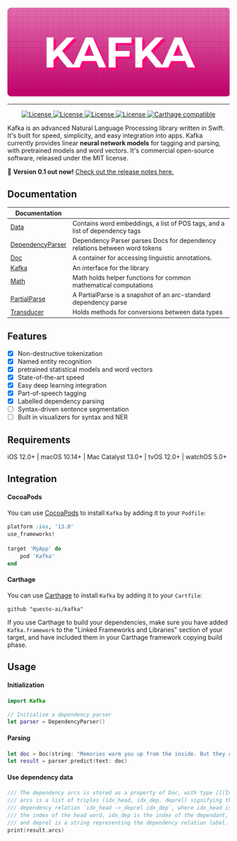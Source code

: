 <div align="center">
    <br>
    <img src="https://github.com/questo-ai/kafka/raw/master/docs/Header.jpg" width="600"/>
    <hr/>
</div>
<p align="center">
    <a href="#">
        <img alt="License" src="https://github.com/questo-ai/kafka/workflows/CI/badge.svg">
    </a>
    <a href=#"">
        <img alt="License" src="https://img.shields.io/badge/platform-iOS-violet.svg">
    </a>
    <a href="#">
        <img alt="License" src="https://img.shields.io/badge/language-swift-orange.svg">
    </a>
    <a href="https://github.com/questo-ai/kafka/blob/master/LICENSE">
        <img alt="License" src="https://img.shields.io/badge/License-MIT-blue.svg">
    </a>
    <a href="https://github.com/Carthage/Carthage">
        <img alt="Carthage compatible" src="https://img.shields.io/badge/Carthage-compatible-4BC51D.svg?style=flat">
    </a> 
</p>

Kafka is an advanced Natural Language Processing library written in Swift. It's built for speed, simplicity, and easy integration into apps. Kafka currently provides linear **neural network models** for tagging and parsing, with pretrained models and word vectors. It's commercial open-source software, released under the MIT license.

💫 **Version 0.1 out now!**
[Check out the release notes here.](https://github.com/questo-ai/kafka/releases)

## Documentation

| Documentation      |                                                                |
| ------------------ | -------------------------------------------------------------- |
| [Data]             | Contains word embeddings, a list of POS tags, and a list of dependency tags
| [DependencyParser] | Dependency Parser parses Docs for dependency relations between word tokens
| [Doc]              | A container for accessing linguistic annotations.
| [Kafka]            | An interface for the library
| [Math]             | Math holds helper functions for common mathematical computations
| [PartialParse]     | A PartialParse is a snapshot of an arc-standard dependency parse
| [Transducer]       | Holds methods for conversions between data types

[Data]: docs/source/Data.md
[DependencyParser]: docs/source/Dependency_Parser.md
[Doc]: docs/source/Doc.md
[Kafka]: docs/source/Kafka.md
[Math]: docs/source/Math.md
[PartialParse]: docs/source/PartialParse.md
[Transducer]: docs/source/Transducer.md

## Features
- [x] Non-destructive tokenization
- [x] Named entity recognition
- [x] pretrained statistical models and word vectors
- [x] State-of-the-art speed
- [x] Easy deep learning integration
- [x] Part-of-speech tagging
- [x] Labelled dependency parsing
- [ ] Syntax-driven sentence segmentation
- [ ] Built in visualizers for syntax and NER
## Requirements
iOS 12.0+ | macOS 10.14+ | Mac Catalyst 13.0+ | tvOS 12.0+ | watchOS 5.0+
## Integration
#### CocoaPods

You can use [CocoaPods](http://cocoapods.org/) to install `Kafka` by adding it to your `Podfile`:

```ruby
platform :ios, '13.0'
use_frameworks!

target 'MyApp' do
    pod 'Kafka'
end
```

#### Carthage
You can use [Carthage](https://github.com/Carthage/Carthage) to install `Kafka` by adding it to your `Cartfile`:

```
github "questo-ai/kafka"
```

If you use Carthage to build your dependencies, make sure you have added `Kafka.framework` to the "Linked Frameworks and Libraries" section of your target, and have included them in your Carthage framework copying build phase.

## Usage
#### Initialization

```swift
import Kafka
```

```swift
// Initialise a dependency parser
let parser = DependencyParser()
```

#### Parsing

```swift
let doc = Doc(string: "Memories warm you up from the inside. But they also tear you apart.") // From Haruki Murakami, Kafka on the Shore
let result = parser.predict(text: doc)
```
#### Use dependency data
```swift
/// The dependency arcs is stored as a property of Doc, with type [[(Int, Int, String)]]
/// arcs is a list of triples (idx_head, idx_dep, deprel) signifying the
/// dependency relation `idx_head ->_deprel idx_dep`, where idx_head is
/// the index of the head word, idx_dep is the index of the dependant,
/// and deprel is a string representing the dependency relation label.
print(result.arcs)
```
